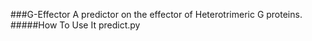 ###G-Effector
A predictor on the effector of Heterotrimeric G proteins.
#####How To Use It
	predict.py <FastaFile> <ResultsFile>
